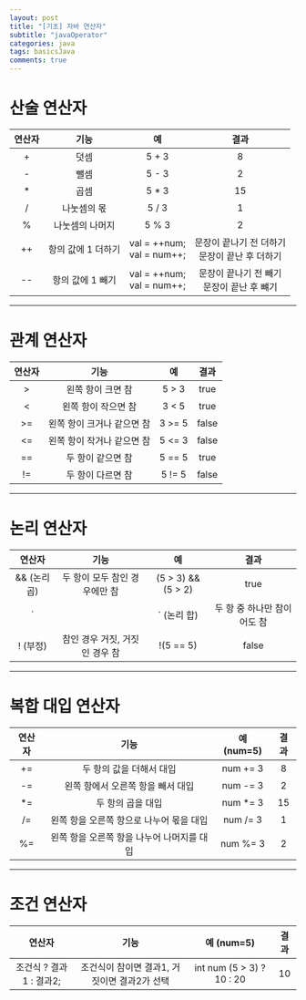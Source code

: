 ```yaml
---
layout: post
title: "[기초] 자바 연산자"
subtitle: "javaOperator"
categories: java
tags: basicsJava
comments: true
---
```


# 산술 연산자

|연산자|기능|예|결과|
|:---:|:---:|:---:|:---:|
|+|덧셈|5 + 3|8|
|-|뺄셈|5 - 3|2|
|*|곱셈|5 * 3|15|
|/|나눗셈의 몫|5 / 3|1|
|%|나눗셈의 나머지|5 % 3|2|
|++|항의 값에 1 더하기|val = ++num;<br>val = num++;|문장이 끝나기 전 더하기<br>문장이 끝난 후 더하기|
|--|항의 값에 1 빼기|val = ++num;<br>val = num++;|문장이 끝나기 전 빼기<br>문장이 끝난 후 뺴기|

* * * 

# 관계 연산자

|연산자|기능|예|결과|
|:---:|:---:|:---:|:---:|
|>|왼쪽 항이 크면 참|5 > 3|true|
|<|왼쪽 항이 작으면 참|3 < 5|true|
|>=|왼쪽 항이 크거나 같으면 참|3 >= 5|false|
|<=|왼쪽 항이 작거나 같으면 참|5 <= 3|false|
|==|두 항이 같으면 참|5 == 5|true|
|!=|두 항이 다르면 참|5 != 5|false|

* * * 

# 논리 연산자

|연산자|기능|예|결과|
|:---:|:---:|:---:|:---:|
|&& (논리 곱)|두 항이 모두 참인 경우에만 참|(5 > 3) && (5 > 2)|true|
|`||` (논리 합)|두 항 중 하나만 참이어도 참|(5 > 3) && (5 < 2)|true|
|! (부정)|참인 경우 거짓, 거짓인 경우 참|!(5 == 5)|false|

* * *

# 복합 대입 연산자

|연산자|기능|예(num=5)|결과|
|:---:|:---:|:---:|:---:|
|+=|두 항의 값을 더해서 대입|num += 3|8|
|-=|왼쪽 항에서 오른쪽 항을 빼서 대입|num -= 3|2|
|*=|두 항의 곱을 대입|num *= 3|15|
|/=|왼쪽 항을 오른쪽 항으로 나누어 몫을 대입|num /= 3|1|
|%=|왼쪽 항을 오른쪽 항을 나누어 나머지를 대입|num %= 3|2|

* * *

# 조건 연산자

|연산자|기능|예 (num=5)|결과|
|:---:|:---:|:---:|:---:|
|조건식 ? 결과1 : 결과2;|조건식이 참이면 결과1, 거짓이면 결과2가 선택|int num (5 > 3) ? 10 : 20|10|